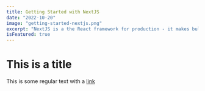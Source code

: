 ```yaml
---
title: Getting Started with NextJS
date: "2022-10-20"
image: "getting-started-nextjs.png"
excerpt: "NextJS is a the React framework for production - it makes buliding fullstack React apps and sites a breeze and ships with built-in SSR."
isFeatured: true
---
```


# This is a title

This is some regular text with a [link](https://google.com)
